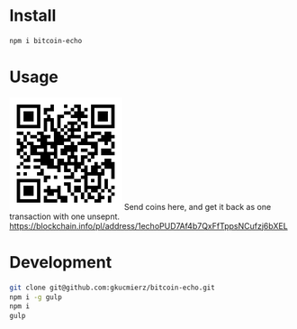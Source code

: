 
# Install
```sh
npm i bitcoin-echo
```

# Usage
![bitcoin-echo address](https://github.com/gkucmierz/bitcoin-echo/raw/master/qr.png)
Send coins here, and get it back as one transaction with one unsepnt.
https://blockchain.info/pl/address/1echoPUD7Af4b7QxFfTppsNCufzj6bXEL

# Development
```sh
git clone git@github.com:gkucmierz/bitcoin-echo.git
npm i -g gulp
npm i
gulp
```
